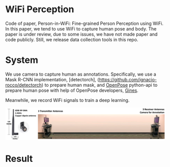 # WiFi Perception
Code of paper, Person-in-WiFi: Fine-grained Person Perception using WiFi. In this paper, we tend to use WiFi to capture human pose and body. The paper is under review, due to some issues, we have not made paper and code publicly. Still, we release data collection tools in this repo.

# System
We use camera to capture human as annotations. Specifically, we use a Mask R-CNN implementation, [detectorch], (https://github.com/ignacio-rocco/detectorch) to prepare human mask, and [OpenPose](https://github.com/CMU-Perceptual-Computing-Lab/openpose) python-api to prepare human pose with help of OpenPose developers, [Gines](https://github.com/gineshidalgo99).  

Meanwhile, we record WiFi signals to train a deep learning.

![system](figs/systems.png)
# Result
